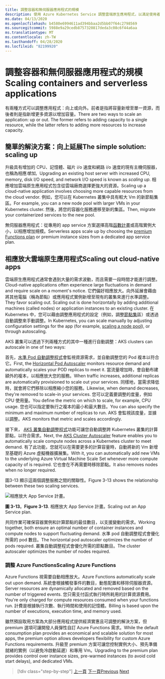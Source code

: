 ```yaml
---
title: 調整容器和無伺服器應用程式的規模
description: 使用 Azure Kubernetes Service 調整雲端原生應用程式，以滿足使用者需求。
ms.date: 04/13/2020
ms.openlocfilehash: b4580e6994611ad394bbaa2d5bb07f64c2798569
ms.sourcegitcommit: 5988e9a29cedb8757320817deda3c08c6f44a6aa
ms.translationtype: MT
ms.contentlocale: zh-TW
ms.lasthandoff: 04/28/2020
ms.locfileid: "82199920"
---
```

# <a name="scaling-containers-and-serverless-applications"></a><span data-ttu-id="33bba-103">調整容器和無伺服器應用程式的規模</span><span class="sxs-lookup"><span data-stu-id="33bba-103">Scaling containers and serverless applications</span></span>

<span data-ttu-id="33bba-104">有兩種方式可以調整應用程式：向上或向外。前者是指將容量新增至單一資源，而後者則是指新增更多資源以增加容量。</span><span class="sxs-lookup"><span data-stu-id="33bba-104">There are two ways to scale an application: up or out. The former refers to adding capacity to a single resource, while the latter refers to adding more resources to increase capacity.</span></span>

## <a name="the-simple-solution-scaling-up"></a><span data-ttu-id="33bba-105">簡單的解決方案：向上延展</span><span class="sxs-lookup"><span data-stu-id="33bba-105">The simple solution: scaling up</span></span>

<span data-ttu-id="33bba-106">升級具有增加的 CPU、記憶體、磁片 i/o 速度和網路 i/o 速度的現有主機伺服器，也稱為相應*增加*。</span><span class="sxs-lookup"><span data-stu-id="33bba-106">Upgrading an existing host server with increased CPU, memory, disk I/O speed, and network I/O speed is known as *scaling up*.</span></span> <span data-ttu-id="33bba-107">相應增加雲端原生應用程式包含從雲端廠商選擇更強大的資源。</span><span class="sxs-lookup"><span data-stu-id="33bba-107">Scaling up a cloud-native application involves choosing more capable resources from the cloud vendor.</span></span> <span data-ttu-id="33bba-108">例如，您可以在 Kubernetes 叢集中具有較大 Vm 的新節點集區。</span><span class="sxs-lookup"><span data-stu-id="33bba-108">For example, you can a new node pool with larger VMs in your Kubernetes cluster.</span></span> <span data-ttu-id="33bba-109">然後，將您的容器化服務遷移至新的集區。</span><span class="sxs-lookup"><span data-stu-id="33bba-109">Then, migrate your containerized services to the new pool.</span></span>

<span data-ttu-id="33bba-110">無伺服器應用程式：從專用的 app service 方案選擇高階[函數計畫](https://docs.microsoft.com/azure/azure-functions/functions-scale)或高階實例大小，以相應增加規模。</span><span class="sxs-lookup"><span data-stu-id="33bba-110">Serverless apps scale up by choosing the [premium Functions plan](https://docs.microsoft.com/azure/azure-functions/functions-scale) or premium instance sizes from a dedicated app service plan.</span></span>

## <a name="scaling-out-cloud-native-apps"></a><span data-ttu-id="33bba-111">相應放大雲端原生應用程式</span><span class="sxs-lookup"><span data-stu-id="33bba-111">Scaling out cloud-native apps</span></span>

<span data-ttu-id="33bba-112">雲端原生應用程式通常會遇到大量的需求波動，而且需要一段時間才能進行調整。</span><span class="sxs-lookup"><span data-stu-id="33bba-112">Cloud-native applications often experience large fluctuations in demand and require scale on a moment's notice.</span></span> <span data-ttu-id="33bba-113">它們偏好相應放大。向外延展會藉由將其他電腦（稱為節點）或應用程式實例新增至現有的叢集來進行水準調整。</span><span class="sxs-lookup"><span data-stu-id="33bba-113">They favor scaling out. Scaling out is done horizontally by adding additional machines (called nodes) or application instances to an existing cluster.</span></span> <span data-ttu-id="33bba-114">在 Kubernetes 中，您可以藉由調整應用程式的設定（例如，調整[節點集](https://docs.microsoft.com/azure/aks/use-multiple-node-pools#scale-a-node-pool-manually)區）或透過自動調整來手動調整。</span><span class="sxs-lookup"><span data-stu-id="33bba-114">In Kubernetes, you can scale manually by adjusting configuration settings for the app (for example, [scaling a node pool](https://docs.microsoft.com/azure/aks/use-multiple-node-pools#scale-a-node-pool-manually)), or through autoscaling.</span></span>

<span data-ttu-id="33bba-115">AKS 叢集可以透過下列兩種方式的其中一種進行自動調整：</span><span class="sxs-lookup"><span data-stu-id="33bba-115">AKS clusters can autoscale in one of two ways:</span></span>

<span data-ttu-id="33bba-116">首先，[水準 Pod 自動調整程式](https://docs.microsoft.com/azure/aks/tutorial-kubernetes-scale#autoscale-pods)會監視資源需求，並自動調整您的 Pod 複本以符合它。</span><span class="sxs-lookup"><span data-stu-id="33bba-116">First, the [Horizontal Pod Autoscaler](https://docs.microsoft.com/azure/aks/tutorial-kubernetes-scale#autoscale-pods) monitors resource demand and automatically scales your POD replicas to meet it.</span></span> <span data-ttu-id="33bba-117">當流量增加時，會自動布建額外的複本，以相應放大您的服務。</span><span class="sxs-lookup"><span data-stu-id="33bba-117">When traffic increases, additional replicas are automatically provisioned to scale out your services.</span></span> <span data-ttu-id="33bba-118">同樣地，當需求降低時，就會將它們移除以相應縮小您的服務。</span><span class="sxs-lookup"><span data-stu-id="33bba-118">Likewise, when demand decreases, they're removed to scale-in your services.</span></span> <span data-ttu-id="33bba-119">您可以定義要調整的度量，例如 CPU 使用量。</span><span class="sxs-lookup"><span data-stu-id="33bba-119">You define the metric on which to scale, for example, CPU usage.</span></span> <span data-ttu-id="33bba-120">您也可以指定要執行之複本的最小和最大數目。</span><span class="sxs-lookup"><span data-stu-id="33bba-120">You can also specify the minimum and maximum number of replicas to run.</span></span> <span data-ttu-id="33bba-121">AKS 會監視該度量，並據以調整。</span><span class="sxs-lookup"><span data-stu-id="33bba-121">AKS monitors that metric and scales accordingly.</span></span>

<span data-ttu-id="33bba-122">接下來， [AKS 叢集自動調整程式](https://docs.microsoft.com/azure/aks/cluster-autoscaler)功能可讓您自動調整跨 Kubernetes 叢集的計算節點，以符合需求。</span><span class="sxs-lookup"><span data-stu-id="33bba-122">Next, the [AKS Cluster Autoscaler](https://docs.microsoft.com/azure/aks/cluster-autoscaler) feature enables you to automatically scale compute nodes across a Kubernetes cluster to meet demand.</span></span> <span data-ttu-id="33bba-123">有了此功能，您就可以在需要更多的計算容量時，自動將新的 Vm 新增至基礎的 Azure 虛擬機器擴展集。</span><span class="sxs-lookup"><span data-stu-id="33bba-123">With it, you can automatically add new VMs to the underlying Azure Virtual Machine Scale Set whenever more compute capacity of is required.</span></span> <span data-ttu-id="33bba-124">它也會在不再需要時移除節點。</span><span class="sxs-lookup"><span data-stu-id="33bba-124">It also removes nodes when no longer required.</span></span>

<span data-ttu-id="33bba-125">圖3-13 顯示這兩個調整服務之間的關聯性。</span><span class="sxs-lookup"><span data-stu-id="33bba-125">Figure 3-13 shows the relationship between these two scaling services.</span></span>

![相應放大 App Service 計畫。](./media/aks-cluster-autoscaler.png)

<span data-ttu-id="33bba-127">**圖 3-13**。</span><span class="sxs-lookup"><span data-stu-id="33bba-127">**Figure 3-13**.</span></span> <span data-ttu-id="33bba-128">相應放大 App Service 計畫。</span><span class="sxs-lookup"><span data-stu-id="33bba-128">Scaling out an App Service plan.</span></span>

<span data-ttu-id="33bba-129">共同作業可確保容器實例和計算節點的最佳數目，以支援變動的需求。</span><span class="sxs-lookup"><span data-stu-id="33bba-129">Working together, both ensure an optimal number of container instances and compute nodes to support fluctuating demand.</span></span> <span data-ttu-id="33bba-130">水準 pod 自動調整程式會優化所需的 pod 數目。</span><span class="sxs-lookup"><span data-stu-id="33bba-130">The horizontal pod autoscaler optimizes the number of pods required.</span></span> <span data-ttu-id="33bba-131">叢集自動調整程式會優化所需的節點數目。</span><span class="sxs-lookup"><span data-stu-id="33bba-131">The cluster autoscaler optimizes the number of nodes required.</span></span>

### <a name="scaling-azure-functions"></a><span data-ttu-id="33bba-132">調整 Azure Functions</span><span class="sxs-lookup"><span data-stu-id="33bba-132">Scaling Azure Functions</span></span>

<span data-ttu-id="33bba-133">Azure Functions 視需要自動相應放大。</span><span class="sxs-lookup"><span data-stu-id="33bba-133">Azure Functions automatically scale out upon demand.</span></span> <span data-ttu-id="33bba-134">系統會根據觸發事件的數目，動態配置和移除伺服器資源。</span><span class="sxs-lookup"><span data-stu-id="33bba-134">Server resources are dynamically allocated and removed based on the number of triggered events.</span></span> <span data-ttu-id="33bba-135">您只需支付函式執行時所耗用的計算資源費用。</span><span class="sxs-lookup"><span data-stu-id="33bba-135">You're only charged for compute resources consumed when your functions run.</span></span> <span data-ttu-id="33bba-136">計費是根據執行次數、執行時間和使用的記憶體。</span><span class="sxs-lookup"><span data-stu-id="33bba-136">Billing is based upon the number of executions, execution time, and memory used.</span></span>

<span data-ttu-id="33bba-137">雖然預設取用方案為大部分應用程式提供經濟實惠且可調整的解決方案，但 premium 選項可讓開發人員彈性自訂 Azure Functions 需求。</span><span class="sxs-lookup"><span data-stu-id="33bba-137">While the default consumption plan provides an economical and scalable solution for most apps, the premium option allows developers flexibility for custom Azure Functions requirements.</span></span> <span data-ttu-id="33bba-138">升級至 premium 方案可讓您控制實例大小、預先準備就緒的實例（以避免冷啟動延遲）和專用 Vm。</span><span class="sxs-lookup"><span data-stu-id="33bba-138">Upgrading to the premium plan provides control over instance sizes, pre-warmed instances (to avoid cold start delays), and dedicated VMs.</span></span>

>[!div class="step-by-step"]
><span data-ttu-id="33bba-139">[上一頁](deploy-containers-azure.md)
>[下一頁](other-deployment-options.md)</span><span class="sxs-lookup"><span data-stu-id="33bba-139">[Previous](deploy-containers-azure.md)
[Next](other-deployment-options.md)</span></span>
